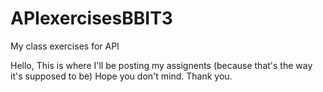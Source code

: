 # APIexercisesBBIT3
My class exercises for API

Hello,
This is where I'll be posting my assignents (because that's the way it's supposed to be)
Hope you don't mind. 
Thank you.
